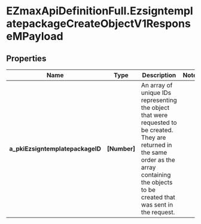 # EZmaxApiDefinitionFull.EzsigntemplatepackageCreateObjectV1ResponseMPayload

## Properties

Name | Type | Description | Notes
------------ | ------------- | ------------- | -------------
**a_pkiEzsigntemplatepackageID** | **[Number]** | An array of unique IDs representing the object that were requested to be created.  They are returned in the same order as the array containing the objects to be created that was sent in the request. | 


